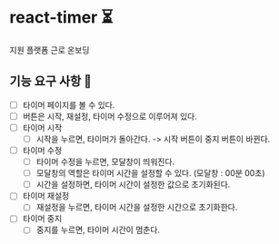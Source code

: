 # react-timer ⏳

지원 플랫폼 근로 온보딩

## 기능 요구 사항 📝

- [ ] 타이머 페이지를 볼 수 있다.
- [ ] 버튼은 시작, 재설정, 타이머 수정으로 이루어져 있다.
- [ ] 타이머 시작
  - [ ] 시작을 누르면, 타이머가 돌아간다. -> 시작 버튼이 중지 버튼이 바뀐다.
- [ ] 타이머 수정
  - [ ] 타이머 수정을 누르면, 모달창이 띄워진다.
  - [ ] 모달창의 역할은 타이머 시간을 설정할 수 있다. (모달창 : 00분 00초)
  - [ ] 시간을 설정하면, 타이머 시간이 설정한 값으로 초기화된다.
- [ ] 타이머 재설정
  - [ ] 재설정을 누르면, 타이머 시간을 설정한 시간으로 초기화한다.
- [ ] 타이머 중지
  - [ ] 중지를 누르면, 타이머 시간이 멈춘다.
